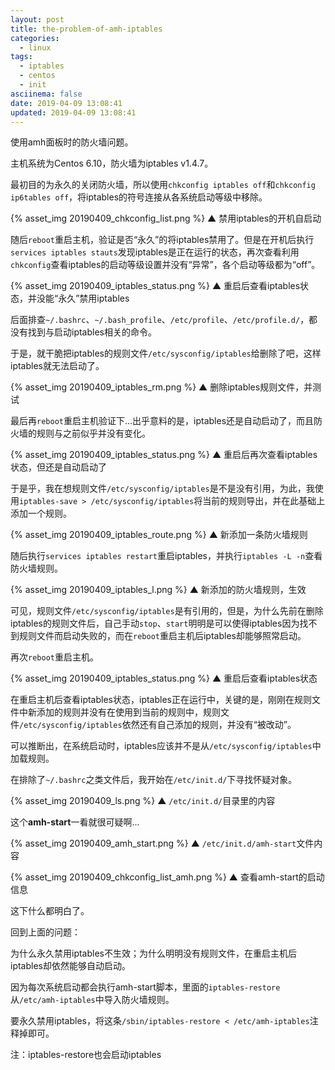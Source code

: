 ```yaml
---
layout: post
title: the-problem-of-amh-iptables
categories:
  - linux
tags:
  - iptables
  - centos
  - init
asciinema: false
date: 2019-04-09 13:08:41
updated: 2019-04-09 13:08:41
---
```


使用amh面板时的防火墙问题。

主机系统为Centos 6.10，防火墙为iptables v1.4.7。

最初目的为永久的关闭防火墙，所以使用`chkconfig iptables off`和`chkconfig ip6tables off`，将iptables的符号连接从各系统启动等级中移除。

{% asset_img 20190409_chkconfig_list.png %}
▲ 禁用iptables的开机自启动

随后`reboot`重启主机，验证是否“永久”的将iptables禁用了。但是在开机后执行`services iptables stauts`发现iptables是正在运行的状态，再次查看利用`chkconfig`查看iptables的启动等级设置并没有“异常”，各个启动等级都为“off”。

{% asset_img 20190409_iptables_status.png %}
▲ 重启后查看iptables状态，并没能“永久”禁用iptables

后面排查`~/.bashrc`、`~/.bash_profile`、`/etc/profile`、`/etc/profile.d/`，都没有找到与启动iptables相关的命令。

于是，就干脆把iptables的规则文件`/etc/sysconfig/iptables`给删除了吧，这样iptables就无法启动了。

{% asset_img 20190409_iptables_rm.png %}
▲ 删除iptables规则文件，并测试

最后再`reboot`重启主机验证下...出乎意料的是，iptables还是自动启动了，而且防火墙的规则与之前似乎并没有变化。

{% asset_img 20190409_iptables_status.png %}
▲ 重启后再次查看iptables状态，但还是自动启动了

于是乎，我在想规则文件`/etc/sysconfig/iptables`是不是没有引用，为此，我使用`iptables-save > /etc/sysconfig/iptables`将当前的规则导出，并在此基础上添加一个规则。

{% asset_img 20190409_iptables_route.png %}
▲ 新添加一条防火墙规则 

随后执行`services iptables restart`重启iptables，并执行`iptables -L -n`查看防火墙规则。

{% asset_img 20190409_iptables_l.png %}
▲ 新添加的防火墙规则，生效

可见，规则文件`/etc/sysconfig/iptables`是有引用的，但是，为什么先前在删除iptables的规则文件后，自己手动`stop`、`start`明明是可以使得iptables因为找不到规则文件而启动失败的，而在`reboot`重启主机后iptables却能够照常启动。

再次`reboot`重启主机。

{% asset_img 20190409_iptables_status.png %}
▲ 重启后查看iptables状态

在重启主机后查看iptables状态，iptables正在运行中，关键的是，刚刚在规则文件中新添加的规则并没有在使用到当前的规则中，规则文件`/etc/sysconfig/iptables`依然还有自己添加的规则，并没有“被改动”。

可以推断出，在系统启动时，iptables应该并不是从`/etc/sysconfig/iptables`中加载规则。

在排除了`~/.bashrc`之类文件后，我开始在`/etc/init.d/`下寻找怀疑对象。

{% asset_img 20190409_ls.png %}
▲ `/etc/init.d/`目录里的内容

这个**amh-start**一看就很可疑啊...

{% asset_img 20190409_amh_start.png %}
▲ `/etc/init.d/amh-start`文件内容

{% asset_img 20190409_chkconfig_list_amh.png %}
▲ 查看amh-start的启动信息

这下什么都明白了。

回到上面的问题：

为什么永久禁用iptables不生效；为什么明明没有规则文件，在重启主机后iptables却依然能够自动启动。

因为每次系统启动都会执行amh-start脚本，里面的`iptables-restore`从`/etc/amh-iptables`中导入防火墙规则。

要永久禁用iptables，将这条`/sbin/iptables-restore < /etc/amh-iptables`注释掉即可。

注：iptables-restore也会启动iptables
